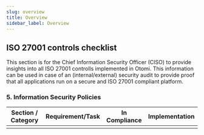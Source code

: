 ```yaml
---
slug: overview
title: Overview
sidebar_label: Overview
---
```


## ISO 27001 controls checklist

This section is for the Chief Information Security Officer (CISO) to provide insights into all ISO 27001 controlls implemented in Otomi. This information can be used in case of an (internal/external) security audit to provide proof that all applications run on a secure and ISO 27001 compliant platform.

### 5. Information Security Policies

| Section / Category | Requirement/Task | In Compliance | Implementation |
| ------- | ------ | ------ | ------ |
|  |  |  | |
